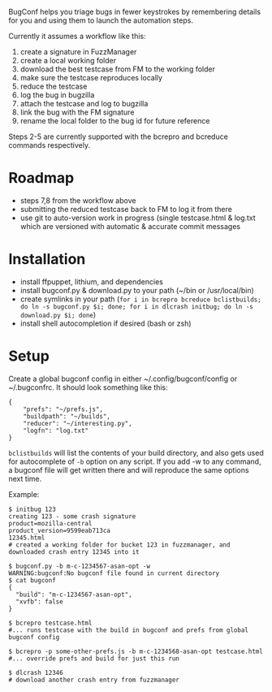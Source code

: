BugConf helps you triage bugs in fewer keystrokes by remembering details for you
and using them to launch the automation steps.

Currently it assumes a workflow like this:

1. create a signature in FuzzManager
2. create a local working folder
3. download the best testcase from FM to the working folder
4. make sure the testcase reproduces locally
5. reduce the testcase
6. log the bug in bugzilla
7. attach the testcase and log to bugzilla
8. link the bug with the FM signature
9. rename the local folder to the bug id for future reference

Steps 2-5 are currently supported with the bcrepro and bcreduce commands respectively.

Roadmap
=======
- steps 7,8 from the workflow above
- submitting the reduced testcase back to FM to log it from there
- use git to auto-version work in progress (single testcase.html & log.txt which are versioned with
  automatic & accurate commit messages

Installation
============
- install ffpuppet, lithium, and dependencies
- install bugconf.py & download.py to your path (~/bin or /usr/local/bin)
- create symlinks in your path (`for i in bcrepro bcreduce bclistbuilds; do ln -s bugconf.py $i; done; for i in dlcrash initbug; do ln -s download.py $i; done`)
- install shell autocompletion if desired (bash or zsh)

Setup
=====
Create a global bugconf config in either ~/.config/bugconf/config or ~/.bugconfrc. It should look something like this:

    {
        "prefs": "~/prefs.js",
        "buildpath": "~/builds",
        "reducer": "~/interesting.py",
        "logfn": "log.txt"
    }

`bclistbuilds` will list the contents of your build directory, and also gets used for autocomplete of `-b` option on any script.
If you add -w to any command, a bugconf file will get written there and will reproduce the same options next time.

Example:

    $ initbug 123
    creating 123 - some crash signature
    product=mozilla-central
    product_version=9599eab713ca
    12345.html
    # created a working folder for bucket 123 in fuzzmanager, and downloaded crash entry 12345 into it
    
    $ bugconf.py -b m-c-1234567-asan-opt -w
    WARNING:bugconf:No bugconf file found in current directory
    $ cat bugconf
    {
      "build": "m-c-1234567-asan-opt",
      "xvfb": false
    }
    
    $ bcrepro testcase.html
    #... runs testcase with the build in bugconf and prefs from global bugconf config
    
    $ bcrepro -p some-other-prefs.js -b m-c-1234568-asan-opt testcase.html
    #... override prefs and build for just this run
    
    $ dlcrash 12346
    # download another crash entry from fuzzmanager

